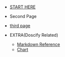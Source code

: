 - [START HERE](/)
- Second Page
- [third page](extra/reference.md)

- EXTRA(Doscify Related)
  - [Markdown Reference](extra/reference.md)
  - [Chart](extra/chart.md)